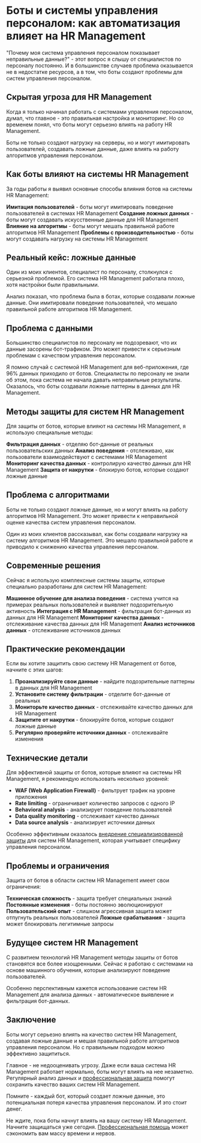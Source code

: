 ﻿# Боты и системы управления персоналом: как автоматизация влияет на HR Management

"Почему моя система управления персоналом показывает неправильные данные?" - этот вопрос я слышу от специалистов по персоналу постоянно. И в большинстве случаев проблема оказывается не в недостатке ресурсов, а в том, что боты создают проблемы для систем управления персоналом.

## Скрытая угроза для HR Management

Когда я только начинал работать с системами управления персоналом, думал, что главное - это правильная настройка и мониторинг. Но со временем понял, что боты могут серьезно влиять на работу HR Management.

Боты не только создают нагрузку на серверы, но и могут имитировать пользователей, создавать ложные данные, даже влиять на работу алгоритмов управления персоналом.

## Как боты влияют на системы HR Management

За годы работы я выявил основные способы влияния ботов на системы HR Management:

**Имитация пользователей** - боты могут имитировать поведение пользователей в системах HR Management
**Создание ложных данных** - боты могут создавать искусственные данные для HR Management
**Влияние на алгоритмы** - боты могут мешать правильной работе алгоритмов HR Management
**Проблемы с производительностью** - боты могут создавать нагрузку на системы HR Management

## Реальный кейс: ложные данные

Один из моих клиентов, специалист по персоналу, столкнулся с серьезной проблемой. Его система HR Management работала плохо, хотя настройки были правильными.

Анализ показал, что проблема была в ботах, которые создавали ложные данные. Они имитировали поведение пользователей, что мешало правильной работе алгоритмов HR Management.

## Проблема с данными

Большинство специалистов по персоналу не подозревают, что их данные засорены бот-трафиком. Это может привести к серьезным проблемам с качеством управления персоналом.

Я помню случай с системой HR Management для веб-приложения, где 96% данных приходило от ботов. Специалисты по персоналу не знали об этом, пока система не начала давать неправильные результаты. Оказалось, что боты создавали ложные паттерны в данных для HR Management.

## Методы защиты для систем HR Management

Для защиты от ботов, которые влияют на системы HR Management, я использую специальные методы:

**Фильтрация данных** - отделяю бот-данные от реальных пользовательских данных
**Анализ поведения** - отслеживаю, как пользователи взаимодействуют с системами HR Management
**Мониторинг качества данных** - контролирую качество данных для HR Management
**Защита от накрутки** - блокирую ботов, которые создают ложные данные

## Проблема с алгоритмами

Боты не только создают ложные данные, но и могут влиять на работу алгоритмов HR Management. Это может привести к неправильной оценке качества систем управления персоналом.

Один из моих клиентов рассказывал, как боты создавали нагрузку на систему алгоритмов HR Management. Это мешало правильной работе и приводило к снижению качества управления персоналом.

## Современные решения

Сейчас я использую комплексные системы защиты, которые специально разработаны для систем HR Management:

**Машинное обучение для анализа поведения** - система учится на примерах реальных пользователей и выявляет подозрительную активность
**Интеграция с HR Management** - фильтрация бот-данных из данных для HR Management
**Мониторинг качества данных** - отслеживание качества данных для HR Management
**Анализ источников данных** - отслеживание источников данных

## Практические рекомендации

Если вы хотите защитить свою систему HR Management от ботов, начните с этих шагов:

1. **Проанализируйте свои данные** - найдите подозрительные паттерны в данных для HR Management
2. **Установите систему фильтрации** - отделите бот-данные от реальных
3. **Мониторьте качество данных** - отслеживайте качество данных для HR Management
4. **Защитите от накрутки** - блокируйте ботов, которые создают ложные данные
5. **Регулярно проверяйте источники данных** - отслеживайте изменения

## Технические детали

Для эффективной защиты от ботов, которые влияют на системы HR Management, я рекомендую использовать несколько уровней:

- **WAF (Web Application Firewall)** - фильтрует трафик на уровне приложения
- **Rate limiting** - ограничивает количество запросов с одного IP
- **Behavioral analysis** - анализирует поведение пользователей
- **Data quality monitoring** - отслеживает качество данных
- **Data source analysis** - анализирует источники данных

Особенно эффективным оказалось [внедрение специализированной защиты](https://progaem.com/ustanovka-antibota-usluga-po-zashhite-ot-botov-vashih-sajtov-na-razlichnyh-cms-sistemah.html) для систем HR Management, которая учитывает специфику управления персоналом.

## Проблемы и ограничения

Защита от ботов в области систем HR Management имеет свои ограничения:

**Техническая сложность** - защита требует специальных знаний
**Постоянные изменения** - боты постоянно эволюционируют
**Пользовательский опыт** - слишком агрессивная защита может отпугнуть реальных пользователей
**Ложные срабатывания** - защита может блокировать легитимные запросы

## Будущее систем HR Management

С развитием технологий HR Management методы защиты от ботов становятся все более изощренными. Сейчас я работаю с системами на основе машинного обучения, которые анализируют поведение пользователей.

Особенно перспективным кажется использование систем HR Management для анализа данных - автоматическое выявление и фильтрация бот-данных.

## Заключение

Боты могут серьезно влиять на качество систем HR Management, создавая ложные данные и мешая правильной работе алгоритмов управления персоналом. Но с правильным подходом можно эффективно защититься.

Главное - не недооценивать угрозу. Даже если ваша система HR Management работает нормально, боты могут влиять на нее незаметно. Регулярный анализ данных и [профессиональная защита](https://progaem.com/ustanovka-antibota-usluga-po-zashhite-ot-botov-vashih-sajtov-na-razlichnyh-cms-sistemah.html) помогут сохранить качество ваших систем HR Management.

Помните - каждый бот, который создает ложные данные, это потенциальная потеря качества управления персоналом. И это стоит денег.

Не ждите, пока боты начнут влиять на вашу систему HR Management. Начните защищаться уже сегодня. [Профессиональная помощь](https://progaem.com/ustanovka-antibota-usluga-po-zashhite-ot-botov-vashih-sajtov-na-razlichnyh-cms-sistemah.html) может сэкономить вам массу времени и нервов.
